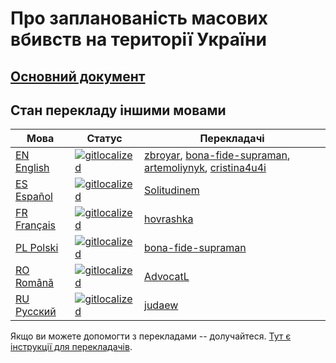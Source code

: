 # Про запланованість масових вбивств на території України

## [Основний документ](https://github.com/zbroyar/mass_killings/blob/master/Cleansing.md)

## Стан перекладу іншими мовами

| Мова                             | Статус                                                                                                                    | Перекладачі |
|----------------------------------|---------------------------------------------------------------------------------------------------------------------------|-------------|
| [EN English](./en/Cleansing.md)  | [![gitlocalized ](https://gitlocalize.com/repo/7294/en/badge.svg)](https://gitlocalize.com/repo/7294/en?utm_source=badge) | [zbroyar](https://github.com/zbroyar), [bona-fide-supraman](https://github.com/bona-fide-supraman), [artemoliynyk](https://github.com/artemoliynyk), [cristina4u4i](https://github.com/cristina4u4i) |
| [ES Español](./es/Cleansing.md)  | [![gitlocalized ](https://gitlocalize.com/repo/7294/es/badge.svg)](https://gitlocalize.com/repo/7294/es?utm_source=badge) | [Solitudinem](https://github.com/Solitudinem) |
| [FR Français](./fr/Cleansing.md) | [![gitlocalized ](https://gitlocalize.com/repo/7294/fr/badge.svg)](https://gitlocalize.com/repo/7294/fr?utm_source=badge) | [hovrashka](https://github.com/hovrashka)   |
| [PL Polski](./pl/Cleansing.md)   | [![gitlocalized ](https://gitlocalize.com/repo/7294/pl/badge.svg)](https://gitlocalize.com/repo/7294/pl?utm_source=badge) | [bona-fide-supraman](https://github.com/bona-fide-supraman) |
| [RO Română](./ro/Cleansing.md)   | [![gitlocalized ](https://gitlocalize.com/repo/7294/ro/badge.svg)](https://gitlocalize.com/repo/7294/ro?utm_source=badge) | [AdvocatL](https://github.com/AdvocatL)    |
| [RU Русский](./ru/Cleansing.md)  | [![gitlocalized ](https://gitlocalize.com/repo/7294/ru/badge.svg)](https://gitlocalize.com/repo/7294/ru?utm_source=badge) | [judaew](https://github.com/judaew)      |


Якщо ви можете допомогти з перекладами -- долучайтеся. [Тут є інструкції для перекладачів](translations.md).
